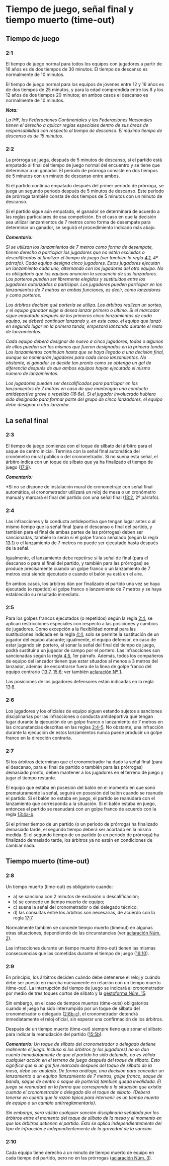# Tiempo de juego, señal final y tiempo muerto (time-out)

## Tiempo de juego

### 2:1
El tiempo de juego normal para todos los equipos con jugadores a partir de 16 años es de 
dos tiempos de 30 minutos. El tiempo de descanso es normalmente de 10 minutos.

El tiempo de juego normal para los equipos de jóvenes entre 12 y 16 años es de dos tiempos 
de 25 minutos, y para la edad comprendida entre los 8 y los 12 años de dos tiempos
20 minutos; en ambos casos el descanso es normalmente de 10 minutos.

***Nota:***

*La IHF, las Federaciones Continentales y las Federaciones Nacionales tienen el derecho a 
aplicar reglas especiales dentro de sus áreas de responsabilidad con respecto al tiempo de 
descanso. El máximo tiempo de descanso es de 15 minutos.*

### 2:2
La prórroga se juega, después de 5 minutos de descanso, si el partido está empatado al final 
del tiempo de juego normal del encuentro y se tiene que determinar a un ganador. El período 
de prórroga consiste en dos tiempos de 5 minutos con un minuto de descanso entre ambos.

Si el partido continúa empatado después del primer período de prórroga, se juega un segundo 
período después de 5 minutos de descanso. Este período de prórroga también consta de dos 
tiempos de 5 minutos con un minuto de descanso.

Si el partido sigue aún empatado, el ganador se determinará de acuerdo a las reglas 
particulares de esa competición. En el caso en que la decisión sea utilizar lanzamientos de
7 metros como forma de desempate para determinar un ganador, se seguirá el procedimiento indicado más abajo.

***Comentario:***

*Si se utilizan los lanzamientos de 7 metros como forma de desempate, tienen derecho a 
participar los jugadores que no estén excluidos o descalificados al finalizar el tiempo de 
juego (ver también la regla [4:1](#4:1), 4º párrafo). Cada equipo designa cinco jugadores.
Estos jugadores ejecutan un lanzamiento cada uno, alternando con los jugadores del otro 
equipo. No es obligatorio que los equipos anuncien la secuencia de sus lanzadores. Los 
porteros pueden ser libremente elegidos y sustituidos entre los jugadores autorizados a
participar. Los jugadores pueden participar en los lanzamientos de 7 metros en ambas 
funciones, es decir, como lanzadores y como porteros.*

*Los árbitros deciden qué portería se utiliza. Los árbitros realizan un sorteo, y el equipo 
ganador elige si desea lanzar primero o último. Si el marcador sigue empatado después de 
los primeros cinco lanzamientos de cada equipo, se deberá continuar lanzando y, en este caso, 
el equipo que lanzó en segundo lugar en la primera tanda, empezará lanzando durante el resto 
de lanzamientos.*

*Cada equipo deberá designar de nuevo a cinco jugadores, todos o algunos de ellos pueden ser
los mismos que fueron designados en la primera tanda. Los lanzamientos continúan hasta que 
se haya llegado a una decisión final, aunque se nominarán jugadores para cada cinco 
lanzamientos. No obstante, el ganador se decide tan pronto como se obtenga un gol de 
diferencia después de que ambos equipos hayan ejecutado el mismo número de lanzamientos.*

*Los jugadores pueden ser descalificados para participar en los lanzamientos de 7 metros en 
caso de que mantengan una conducta antideportiva grave o repetida (16:6e). Si el jugador 
involucrado hubiera sido designado para formar parte del grupo de cinco lanzadores, el 
equipo debe designar a otro lanzador.*

## La señal final

### 2:3
El tiempo de juego comienza con el toque de silbato del árbitro para el saque de centro 
inicial. Termina con la señal final automática del cronómetro mural público o del 
cronometrador. Si no suena esta señal, el árbitro indica con un toque de silbato que ya ha 
finalizado el tiempo de juego ([17:9](#17:9)).

***Comentario:***

*Si no se dispone de instalación mural de cronometraje con señal final automática, el 
cronometrador utilizará un reloj de mesa o un cronómetro manual y marcará el final del 
partido con una señal final ([18:2](#18:2), 2º párrafo).

### 2:4
Las infracciones y la conducta antideportiva que tengan lugar antes o al mismo tiempo que 
la señal final (para el descanso o final del partido, y también para el final de ambas
partes de las prórrogas) deben ser sancionadas, también lo serán si el golpe franco señalado 
(según la regla [13:1](#13:1)) o el lanzamiento de 7 metros no puede ser ejecutado hasta 
después de la señal.

Igualmente, el lanzamiento debe repetirse si la señal de final (para el descanso o para el 
final del partido, y también para las prórrogas) se produce precisamente cuando un golpe
franco o un lanzamiento de 7 metros está siendo ejecutado o cuando el balón ya está en el 
aire.

En ambos casos, los árbitros dan por finalizado el partido una vez se haya ejecutado (o 
repetido) el golpe franco o lanzamiento de 7 metros y se haya establecido su resultado
inmediato.

### 2:5
Para los golpes francos ejecutados (o repetidos) según la regla [2:4](#2:4), se aplican 
restricciones  especiales con respecto a las posiciones y cambios de jugadores. Como 
excepción a la  flexibilidad normal para las sustituciones indicada en la regla [4:4](#4:4), 
solo se permite la  sustitución de un jugador del equipo atacante; igualmente, el equipo 
defensor, en caso de estar jugando sin portero, al sonar la señal del final del tiempo de 
juego, podrá  sustituir a un jugador de campo por el portero. Las infracciones son 
sancionadas según la regla [4:5](#4:5), 1er párrafo. Además, todos los compañeros de equipo 
del lanzador tienen que  estar situados al menos a 3 metros del lanzador, además de 
encontrarse fuera de la línea de golpe franco del equipo contrario ([13:7](#13:7), 
[15:6](#15:6); ver también [aclaración Nº 1](#1.-).

Las posiciones de los jugadores defensores están indicadas en la regla [13:8](#13:8).

### 2:6
Los jugadores y los oficiales de equipo siguen estando sujetos a sanciones disciplinarias 
por las infracciones o conducta antideportiva que tengan lugar durante la ejecución de un 
golpe franco o lanzamiento de 7 metros en las circunstancias descritas en las reglas [2:4-5](#2:4). 
No obstante, una infracción durante la ejecución de estos lanzamientos nunca puede producir 
un golpe franco en la dirección contraria.

### 2:7
Si los árbitros determinan que el cronometrador ha dado la señal final (para el descanso, 
para el final de partido o también para las prórrogas) demasiado pronto, deben mantener a 
los jugadores en el terreno de juego y jugar el tiempo restante.

El equipo que estaba en posesión del balón en el momento en que sonó prematuramente la 
señal, seguirá en posesión del balón cuando se reanude el partido. Si el balón no estaba en 
juego, el partido se reanudará con el lanzamiento que corresponda a la situación. Si el 
balón estaba en juego, entonces el partido se reanudará con un golpe franco de acuerdo con 
la regla [13:4a-b](#13:4).

Si el primer tiempo de un partido (o un período de prórroga) ha finalizado demasiado tarde, 
el segundo tiempo deberá ser acortado en la misma medida. Si el segundo tiempo de un
partido (o un período de prórroga) ha finalizado demasiado tarde, los árbitros ya no están 
en condiciones de cambiar nada.

## Tiempo muerto (time-out)

### 2:8
Un tiempo muerto (time-out) es obligatorio cuando:
- a) se sanciona con 2 minutos de exclusión o descalificación;
- b) se concede un tiempo muerto de equipo;
- c) suena la señal del cronometrador o del delegado técnico;
- d) las consultas entre los árbitros son necesarias, de acuerdo con la regla [17:7](#17:7).

Normalmente también se concede tiempo muerto (timeout) en algunas otras situaciones, 
dependiendo de las circunstancias (ver [aclaración Núm. 2](#2.-)).

Las infracciones durante un tiempo muerto (time-out) tienen las mismas consecuencias que 
las cometidas durante el tiempo de juego ([16:10](#16:10)).

### 2:9
En principio, los árbitros deciden cuándo debe detenerse el reloj y cuándo debe ser puesto 
en marcha nuevamente en relación con un tiempo muerto (time-out). La interrupción del tiempo 
de juego se indicará al cronometrador por medio de tres toques cortos de silbato y la 
[gestoforma Núm. 15](#15---).

Sin embargo, en el caso de tiempos muertos (time-outs) obligatorios cuando el juego ha sido 
interrumpido por un toque de silbato del cronometrador o delegado ([2:8b-c](#2:8)), el
cronometrador detendrá inmediatamente el reloj oficial, sin esperar una confirmación de los 
árbitros.

Después de un tiempo muerto (time-out) siempre tiene que sonar el silbato para indicar la 
reanudación del partido ([15:5b](#15:5)).

***Comentario:***
*Un toque de silbato del cronometrador o delegado detiene realmente el juego. Incluso si 
los árbitros (y los jugadores) no se dan cuenta inmediatamente de que el partido ha sido 
detenido, no es válida cualquier acción en el terreno de juego después del toque de silbato.
Esto significa que si un gol fue marcado después del toque de silbato de la mesa, debe ser 
anulado. De forma análoga, una decisión para conceder un lanzamiento a un equipo 
(lanzamiento de 7 metros, golpe franco, saque de banda, saque de centro o saque de portería)
también queda invalidada. El juego se reanudará en la forma que corresponda a la situación 
que existía cuando el cronometrador o delegado dio el toque de silbato. (Deberá tenerse en 
cuenta que la razón típica para intervenir es un tiempo muerto de equipo o un cambio 
antirreglamentario).*

*Sin embargo, será válida cualquier sanción disciplinaria señalada por los árbitros entre 
el momento del toque de silbato de la mesa y el momento en que los árbitros detienen el 
partido. Esto se aplica independientemente del tipo de infracción e independientemente de
la gravedad de la sanción.*

### 2:10
Cada equipo tiene derecho a un minuto de tiempo muerto de equipo en cada tiempo del partido, 
pero no en las prórrogas ([aclaración Núm. 3](#3.-)).

